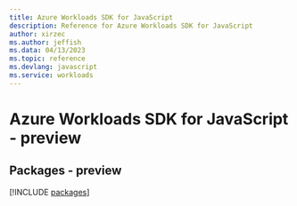 ```yaml
---
title: Azure Workloads SDK for JavaScript
description: Reference for Azure Workloads SDK for JavaScript
author: xirzec
ms.author: jeffish
ms.data: 04/13/2023
ms.topic: reference
ms.devlang: javascript
ms.service: workloads
---
```

# Azure Workloads SDK for JavaScript - preview
## Packages - preview
[!INCLUDE [packages](workloads-index.md)]